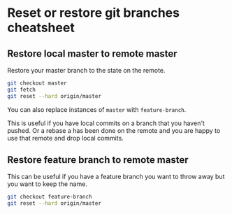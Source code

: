 # Reset or restore git branches cheatsheet


## Restore local master to remote master

Restore your master branch to the state on the remote. 

```sh
git checkout master
git fetch
git reset --hard origin/master
```

You can also replace instances of `master` with `feature-branch`.

This is useful if you have local commits on a branch that you haven't pushed. Or a rebase a has been done on the remote and you are happy to use that remote and drop local commits.

## Restore feature branch to remote master


This can be useful if you have a feature branch you want to throw away but you want to keep the name.

```sh
git checkout feature-branch
git reset --hard origin/master
```
<!--stackedit_data:
eyJoaXN0b3J5IjpbLTEyMjU5MTAyNDddfQ==
-->